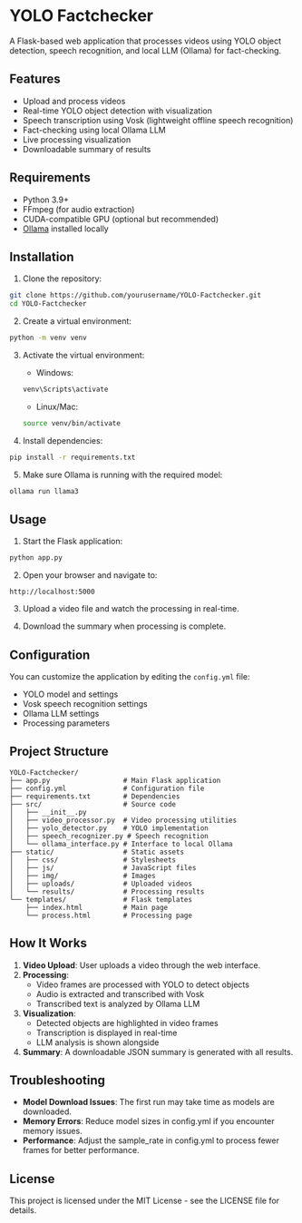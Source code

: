 # YOLO Factchecker

A Flask-based web application that processes videos using YOLO object detection, speech recognition, and local LLM (Ollama) for fact-checking.

## Features

- Upload and process videos
- Real-time YOLO object detection with visualization
- Speech transcription using Vosk (lightweight offline speech recognition)
- Fact-checking using local Ollama LLM
- Live processing visualization
- Downloadable summary of results

## Requirements

- Python 3.9+
- FFmpeg (for audio extraction)
- CUDA-compatible GPU (optional but recommended)
- [Ollama](https://ollama.ai/) installed locally

## Installation

1. Clone the repository:
```bash
git clone https://github.com/yourusername/YOLO-Factchecker.git
cd YOLO-Factchecker
```

2. Create a virtual environment:
```bash
python -m venv venv
```

3. Activate the virtual environment:
   - Windows:
   ```bash
   venv\Scripts\activate
   ```
   - Linux/Mac:
   ```bash
   source venv/bin/activate
   ```

4. Install dependencies:
```bash
pip install -r requirements.txt
```

5. Make sure Ollama is running with the required model:
```bash
ollama run llama3
```

## Usage

1. Start the Flask application:
```bash
python app.py
```

2. Open your browser and navigate to:
```
http://localhost:5000
```

3. Upload a video file and watch the processing in real-time.

4. Download the summary when processing is complete.

## Configuration

You can customize the application by editing the `config.yml` file:

- YOLO model and settings
- Vosk speech recognition settings
- Ollama LLM settings
- Processing parameters

## Project Structure

```
YOLO-Factchecker/
├── app.py                  # Main Flask application
├── config.yml              # Configuration file
├── requirements.txt        # Dependencies
├── src/                    # Source code
│   ├── __init__.py
│   ├── video_processor.py  # Video processing utilities
│   ├── yolo_detector.py    # YOLO implementation
│   ├── speech_recognizer.py # Speech recognition
│   └── ollama_interface.py # Interface to local Ollama
├── static/                 # Static assets
│   ├── css/                # Stylesheets
│   ├── js/                 # JavaScript files
│   ├── img/                # Images
│   ├── uploads/            # Uploaded videos
│   └── results/            # Processing results
└── templates/              # Flask templates
    ├── index.html          # Main page
    └── process.html        # Processing page
```

## How It Works

1. **Video Upload**: User uploads a video through the web interface.
2. **Processing**:
   - Video frames are processed with YOLO to detect objects
   - Audio is extracted and transcribed with Vosk
   - Transcribed text is analyzed by Ollama LLM
3. **Visualization**:
   - Detected objects are highlighted in video frames
   - Transcription is displayed in real-time
   - LLM analysis is shown alongside
4. **Summary**: A downloadable JSON summary is generated with all results.

## Troubleshooting

- **Model Download Issues**: The first run may take time as models are downloaded.
- **Memory Errors**: Reduce model sizes in config.yml if you encounter memory issues.
- **Performance**: Adjust the sample_rate in config.yml to process fewer frames for better performance.

## License

This project is licensed under the MIT License - see the LICENSE file for details.
